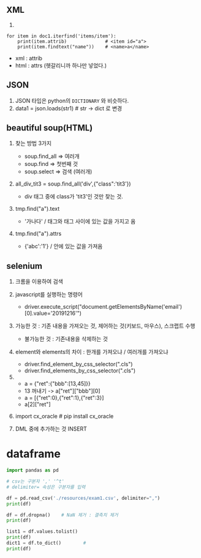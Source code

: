 ## XML
1.

    for item in doc1.iterfind('items/item'):
        print(item.attrib)              # <item id="a">
        print(item.findtext("name"))    # <name>a</name>

- xml  : attrib
- html : attrs
(헷갈리니까 하나만 넣었다.)

## JSON

1. JSON 타입은 python의 `DICTIONARY` 와 비슷하다.
1. data1 = json.loads(str1)        # str -> dict 로 변경

## beautiful soup(HTML)

1. 찾는 방법 3가지
    - soup.find_all         => 여러개
    - soup.find             => 첫번째 것
    - soup.select           => 검색 (여러개)

1. all_div_tit3 = soup.find_all('div',{"class":'tit3'})
    - div 태그 중에 class가 'tit3'인 것만 찾는 것.

1. tmp.find("a").text
    - '가나다' / 태그와 태그 사이에 있는 값을 가지고 옴 
1. tmp.find("a").attrs
    -  {'abc':'1'} / 안에 있는 값을 가져옴

## selenium

1. 크롬을 이용하여 검색

1. javascript를 실행하는 명령어
    - driver.execute_script("document.getElementsByName('email')[0].value='20191216'")

1. 가능한 것 : 기존 내용을 가져오는 것, 제어하는 것(키보드, 마우스), 스크랩트 수행
    - 불가능한 것 : 기존내용을 삭제하는 것

1. element와 elements의 차이 : 한개를 가져오냐 / 여러개를 가져오냐
    - driver.find_element_by_css_selector(".cls")
    - driver.find_elements_by_css_selector(".cls")

1. 
    - a = {"ret":{"bbb":[13,45]}}
    - 13 꺼내기 -> a["ret"]["bbb"][0]
    - a = [{"ret":0},{"ret":1},{"ret":3}]
    - a[2]["ret"]

1. import cx_oracle     # pip install cx_oracle

1. DML 중에 추가하는 것 INSERT


# dataframe

```py
import pandas as pd

# csv는 구분자 ',' '^t'
# delimiter= 속성은 구분자를 입력

df = pd.read_csv('./resources/exam1.csv', delimiter=",")
print(df)

df = df.dropna()    # NaN 제거 : 결측치 제거
print(df)

list1 = df.values.tolist()
print(df)
dict1 = df.to_dict()        #
print(df)
```
